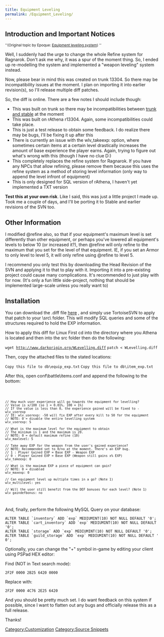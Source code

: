 ```yaml
---
title: Equipment Leveling
permalink: /Equipment_Leveling/
---
```


Introduction and Important Notices
----------------------------------

<small>''(Original topic by Epoque: [Equipment leveling system](http://www.eathena.ws/board/index.php?showtopic=201038)) ''</small>

Well, I suddenly had the urge to change the whole Refine system for Ragnarok. Don't ask me why, it was a spur of the moment thing. So, I ended up re-modelling the system and implemented a "weapon leveling" system instead.

Now, please bear in mind this was created on trunk 13304. So there may be incompatibility issues at the moment. I plan on importing it into earlier revision(s), so I'll release multiple diff patches.

So, the diff is online. There are a few notes I should include though:

-   This was built on trunk so there may be incompatibilities between [trunk and stable](Trunk&Stable) at the moment
-   This was built on rAthena r13304. Again, some incompatibilities could take place.
-   This is just a test release to obtain some feedback. I do realize there may be bugs, I'll be fixing it up after this
-   There is currently an issue with the wlv_takeexp: option, where sometimes certain items at a certain level drastically increases the amount of base experience the player earns. Again, trying to figure out what's wrong with this (though I have no clue D:)
-   This completely replaces the refine system for Ragnarok. If you have any NPCs that allow refining, please remove them because this uses the refine system as a method of storing level information (only way to append the level infront of equipment)
-   This is only designed for SQL version of rAthena, I haven't yet implemented a TXT version

**Test this at your own risk**. Like I said, this was just a little project I made up. Took me a couple of days, and I'll be porting it to Stable and earlier revisions of the SVN too.

Other Information
-----------------

I modified @refine also, so that if your equipment's maximum level is set differently than other equipment, or perhaps you've lowered all equipment's levels to below 10 (or increased it?), then @refine will only refine to the maximum that you set for the level of that equipment. IE, if you set an Armor to only level to level 5, it will only refine using @refine to level 5.

I recommend you only test this by downloading the Head Revision of the SVN and applying it to that to play with it. Importing it into a pre-existing project could cause many complications. It's recommended to just play with for now. (It's only a fun little side-project, nothing that should be implemented large-scale unless you really want to)

Installation
------------

You can download the .diff file [here](http://www.darkorigin.org/WLevelling.diff) , and simply use TortoiseSVN to apply that patch to your <server>\\src\\ folder. This will modify SQL queries and some of the structures required to hold the EXP information.

How to apply this diff for Linux First cd into the directory where you Athena is located and then into the src folder then do the following:

`wget `[`http://www.darkorigin.org/WLevelling.diff`](http://www.darkorigin.org/WLevelling.diff)
`patch < WLevelling.diff`

Then, copy the attached files to the stated locations:

`Copy this file to db\equip_exp.txt`
`Copy this file to db\item_exp.txt`

After this, open conf\\battle\\items.conf and append the following to the bottom:

<code>

    // How much user experience will go towards the equipment for levelling?
    // Value is x/100 (so 1 = 0.01%, 100 = 1%)
    // If the value is less than 0, the experience gained will be fixed to -wlv_userexp
    // IE: wlv_userexp: -50 will fix EXP after every kill to 50 for the equipment
    // NOTE: 0 = disable the entire levelling system
    wlv_userexp: 5

    // What is the maximum level for the equipment to obtain
    // The minimum is 1 and the maximum is 20.
    // NOTE: 0 = default maximum refine (10)
    wlv_maxlevel: 5

    // Take away EXP for the weapon from the user's gained experience?
    // NOTE: Recommended set to 0/no at the moment. There's an EXP bug.
    // 1 : Player Gained EXP = Base EXP - Weapon EXP
    // 0 : Player Gained EXP = Base EXP (Weapon still gains x% EXP)
    wlv_takeexp: 0

    // What is the maximum EXP a piece of equipment can gain?
    // NOTE: 0 = disabled
    wlv_maxexp: 0

    // Can equipment level up multiple times in a go? (Note 1)
    wlv_multilevel: yes

    // Will the user still benefit from the DEF bonuses for each level? (Note 1)
    wlv_gaindefbonus: no

</code>

And, finally, perform the following MySQL Query on your database:

`` ALTER TABLE `inventory` ADD `exp` MEDIUMINT(10) NOT NULL DEFAULT '0'; ``
`` ALTER TABLE `cart_inventory` ADD `exp` MEDIUMINT(10) NOT NULL DEFAULT '0'; ``
`` ALTER TABLE `storage` ADD `exp` MEDIUMINT(10) NOT NULL DEFAULT '0'; ``
`` ALTER TABLE `guild_storage` ADD `exp` MEDIUMINT(10) NOT NULL DEFAULT '0'; ``

Optionally, you can change the "+" symbol in-game by editing your client using PSPad HEX editor:

Find (NOT in Text search mode):

`2F2F 0000 2B25 6420 0000`

Replace with:

`2F2F 0000 4C76 2E25 6420`

And you should be pretty much set. I do want feedback on this system if possible, since I want to flatten out any bugs and officially release this as a full release.

Thanks!

[Category:Customization](Customization) [Category:Source Snippets](/Category:Source_Snippets "wikilink")